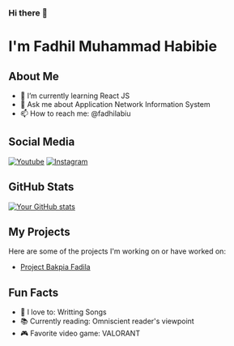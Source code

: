 ### Hi there 👋

# I'm Fadhil Muhammad Habibie

## About Me

- 🌱 I’m currently learning React JS
- 💬 Ask me about Application Network Information System
- 📫 How to reach me: @fadhilabiu

## Social Media

[![Youtube](https://cdn1.iconfinder.com/data/icons/logotypes/32/youtube-48.png)](https://www.youtube.com/@myebiez)
[![Instagram](https://cdn2.iconfinder.com/data/icons/social-media-applications/64/social_media_applications_3-instagram-48.png)](https://www.instagram.com/fadhilabiu/)

## GitHub Stats

[![Your GitHub stats](https://github-readme-stats.vercel.app/api?username=yourusername&show_icons=true&theme=radical)](https://github.com/fadhilabie/github-readme-stats)

## My Projects

Here are some of the projects I'm working on or have worked on:

- [Project Bakpia Fadila](https://fadhilabie.github.io/bakpia-fadila/index.html)

## Fun Facts

- 🎵 I love to: Writting Songs
- 📚 Currently reading: Omniscient reader's viewpoint
- 🎮 Favorite video game: VALORANT
